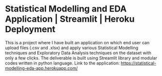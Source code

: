 # Statistical Modelling and EDA Application | Streamlit | Heroku Deployment
This is a project where I have built an application on which end user can upload files (.csv and .xlsx) and  apply various Statistical Modelling techniques and Exploratory Data Analysis techniques on the dataset with only a few clicks. The deliverable is built using Streamlit library and modular codes written in python language. Link to the application: https://statistical-modelling-eda-app.herokuapp.com/
